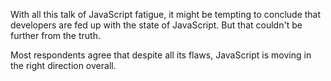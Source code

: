 With all this talk of JavaScript fatigue, it might be tempting to conclude that developers are fed up with the state of JavaScript. But that couldn't be further from the truth. 

Most respondents agree that despite all its flaws, JavaScript is moving in the right direction overall. 